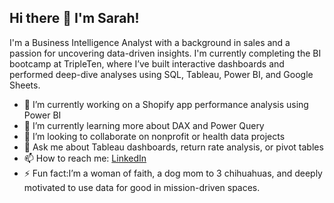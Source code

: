## Hi there 👋 I'm Sarah!
I'm a Business Intelligence Analyst with a background in sales and a passion for uncovering data-driven insights. I'm currently completing the BI bootcamp at TripleTen, where I’ve built interactive dashboards and performed deep-dive analyses using SQL, Tableau, Power BI, and Google Sheets.

- 🔭 I’m currently working on a Shopify app performance analysis using Power BI  
- 🌱 I’m currently learning more about DAX and Power Query  
- 👯 I’m looking to collaborate on nonprofit or health data projects  
- 💬 Ask me about Tableau dashboards, return rate analysis, or pivot tables  
- 📫 How to reach me: [LinkedIn](www.linkedin.com/in/sarah-monique-padilla)  
- ⚡ Fun fact:I’m a woman of faith, a dog mom to 3 chihuahuas, and deeply motivated to use data for good in mission-driven spaces.
